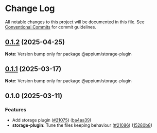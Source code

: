 # Change Log

All notable changes to this project will be documented in this file.
See [Conventional Commits](https://conventionalcommits.org) for commit guidelines.

## [0.1.2](https://github.com/appium/appium/compare/@appium/storage-plugin@0.1.1...@appium/storage-plugin@0.1.2) (2025-04-25)

**Note:** Version bump only for package @appium/storage-plugin





## [0.1.1](https://github.com/appium/appium/compare/@appium/storage-plugin@0.1.0...@appium/storage-plugin@0.1.1) (2025-03-17)

**Note:** Version bump only for package @appium/storage-plugin





## 0.1.0 (2025-03-11)


### Features

* Add storage plugin ([#21075](https://github.com/appium/appium/issues/21075)) ([ba4aa39](https://github.com/appium/appium/commit/ba4aa394d1b6676cc29644e7faa3b0590552f303))
* **storage-plugin:** Tune the files keeping behaviour ([#21086](https://github.com/appium/appium/issues/21086)) ([15280b8](https://github.com/appium/appium/commit/15280b80d2af6b3bdf6bf2905472b05b7bca1c1d))
